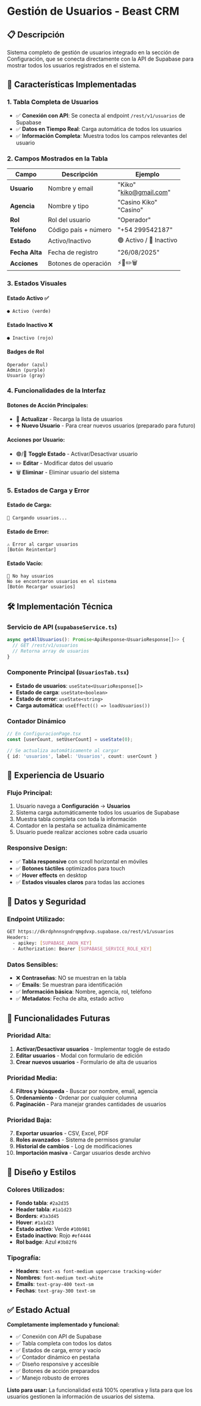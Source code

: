 # Gestión de Usuarios - Beast CRM

## 📋 Descripción

Sistema completo de gestión de usuarios integrado en la sección de Configuración, que se conecta directamente con la API de Supabase para mostrar todos los usuarios registrados en el sistema.

## 🎯 Características Implementadas

### 1. **Tabla Completa de Usuarios**
- ✅ **Conexión con API**: Se conecta al endpoint `/rest/v1/usuarios` de Supabase
- ✅ **Datos en Tiempo Real**: Carga automática de todos los usuarios
- ✅ **Información Completa**: Muestra todos los campos relevantes del usuario

### 2. **Campos Mostrados en la Tabla**

| Campo | Descripción | Ejemplo |
|-------|-------------|---------|
| **Usuario** | Nombre y email | "Kiko" <br/> "kiko@gmail.com" |
| **Agencia** | Nombre y tipo | "Casino Kiko" <br/> "Casino" |
| **Rol** | Rol del usuario | "Operador" |
| **Teléfono** | Código país + número | "+54 299542187" |
| **Estado** | Activo/Inactivo | 🟢 Activo / 🔴 Inactivo |
| **Fecha Alta** | Fecha de registro | "26/08/2025" |
| **Acciones** | Botones de operación | ⚡🔄✏️🗑️ |

### 3. **Estados Visuales**

#### **Estado Activo** ✅
```tsx
● Activo (verde)
```

#### **Estado Inactivo** ❌
```tsx
● Inactivo (rojo)
```

#### **Badges de Rol**
```tsx
Operador (azul)
Admin (purple)
Usuario (gray)
```

### 4. **Funcionalidades de la Interfaz**

#### **Botones de Acción Principales:**
- 🔄 **Actualizar** - Recarga la lista de usuarios
- ➕ **Nuevo Usuario** - Para crear nuevos usuarios (preparado para futuro)

#### **Acciones por Usuario:**
- 🟢/🔴 **Toggle Estado** - Activar/Desactivar usuario
- ✏️ **Editar** - Modificar datos del usuario
- 🗑️ **Eliminar** - Eliminar usuario del sistema

### 5. **Estados de Carga y Error**

#### **Estado de Carga:**
```tsx
🔄 Cargando usuarios...
```

#### **Estado de Error:**
```tsx
⚠️ Error al cargar usuarios
[Botón Reintentar]
```

#### **Estado Vacío:**
```tsx
👥 No hay usuarios
No se encontraron usuarios en el sistema
[Botón Recargar usuarios]
```

## 🛠️ Implementación Técnica

### **Servicio de API** (`supabaseService.ts`)
```typescript
async getAllUsuarios(): Promise<ApiResponse<UsuarioResponse[]>> {
  // GET /rest/v1/usuarios
  // Retorna array de usuarios
}
```

### **Componente Principal** (`UsuariosTab.tsx`)
- **Estado de usuarios**: `useState<UsuarioResponse[]>`
- **Estado de carga**: `useState<boolean>`
- **Estado de error**: `useState<string>`
- **Carga automática**: `useEffect(() => loadUsuarios())`

### **Contador Dinámico**
```typescript
// En ConfiguracionPage.tsx
const [userCount, setUserCount] = useState(0);

// Se actualiza automáticamente al cargar
{ id: 'usuarios', label: 'Usuarios', count: userCount }
```

## 📱 Experiencia de Usuario

### **Flujo Principal:**
1. Usuario navega a **Configuración** → **Usuarios**
2. Sistema carga automáticamente todos los usuarios de Supabase
3. Muestra tabla completa con toda la información
4. Contador en la pestaña se actualiza dinámicamente
5. Usuario puede realizar acciones sobre cada usuario

### **Responsive Design:**
- ✅ **Tabla responsive** con scroll horizontal en móviles
- ✅ **Botones táctiles** optimizados para touch
- ✅ **Hover effects** en desktop
- ✅ **Estados visuales claros** para todas las acciones

## 🔐 Datos y Seguridad

### **Endpoint Utilizado:**
```bash
GET https://dkrdphnnsgndrqmgdvxp.supabase.co/rest/v1/usuarios
Headers:
  - apikey: [SUPABASE_ANON_KEY]
  - Authorization: Bearer [SUPABASE_SERVICE_ROLE_KEY]
```

### **Datos Sensibles:**
- ❌ **Contraseñas**: NO se muestran en la tabla
- ✅ **Emails**: Se muestran para identificación
- ✅ **Información básica**: Nombre, agencia, rol, teléfono
- ✅ **Metadatos**: Fecha de alta, estado activo

## 🚀 Funcionalidades Futuras

### **Prioridad Alta:**
1. **Activar/Desactivar usuarios** - Implementar toggle de estado
2. **Editar usuarios** - Modal con formulario de edición
3. **Crear nuevos usuarios** - Formulario de alta de usuarios

### **Prioridad Media:**
4. **Filtros y búsqueda** - Buscar por nombre, email, agencia
5. **Ordenamiento** - Ordenar por cualquier columna
6. **Paginación** - Para manejar grandes cantidades de usuarios

### **Prioridad Baja:**
7. **Exportar usuarios** - CSV, Excel, PDF
8. **Roles avanzados** - Sistema de permisos granular
9. **Historial de cambios** - Log de modificaciones
10. **Importación masiva** - Cargar usuarios desde archivo

## 🎨 Diseño y Estilos

### **Colores Utilizados:**
- **Fondo tabla**: `#2a2d35`
- **Header tabla**: `#1a1d23`
- **Borders**: `#3a3d45`
- **Hover**: `#1a1d23`
- **Estado activo**: Verde `#10b981`
- **Estado inactivo**: Rojo `#ef4444`
- **Rol badge**: Azul `#3b82f6`

### **Tipografía:**
- **Headers**: `text-xs font-medium uppercase tracking-wider`
- **Nombres**: `font-medium text-white`
- **Emails**: `text-gray-400 text-sm`
- **Fechas**: `text-gray-300 text-sm`

## ✅ Estado Actual

**Completamente implementado y funcional:**
- ✅ Conexión con API de Supabase
- ✅ Tabla completa con todos los datos
- ✅ Estados de carga, error y vacío
- ✅ Contador dinámico en pestaña
- ✅ Diseño responsive y accesible
- ✅ Botones de acción preparados
- ✅ Manejo robusto de errores

**Listo para usar:** La funcionalidad está 100% operativa y lista para que los usuarios gestionen la información de usuarios del sistema.
